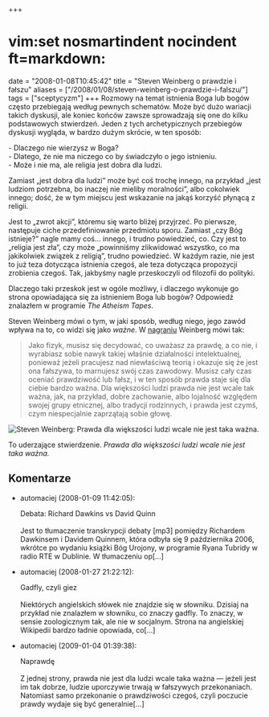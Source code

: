 +++
# vim:set nosmartindent nocindent ft=markdown:
date = "2008-01-08T10:45:42"
title = "Steven Weinberg o prawdzie i fałszu"
aliases = ["/2008/01/08/steven-weinberg-o-prawdzie-i-falszu/"]
tags = ["sceptycyzm"]
+++
Rozmowy na temat istnienia Boga lub bogów często przebiegają według pewnych
schematów. Może być dużo wariacji takich dyskusji, ale koniec końców zawsze
sprowadzają się one do kilku podstawowych stwierdzeń. Jeden z tych
archetypicznych przebiegów dyskusji wygląda, w bardzo dużym skrócie, w ten
sposób:

\- Dlaczego nie wierzysz w Boga?  
\- Dlatego, że nie ma niczego co by świadczyło o jego istnieniu.  
\- Może i nie ma, ale religia jest dobra dla ludzi.

Zamiast „jest dobra dla ludzi” może być coś trochę innego, na przykład „jest
ludziom potrzebna, bo inaczej nie mieliby moralności”, albo cokolwiek innego;
dość, że w tym miejscu jest wskazanie na jakąś korzyść płynącą z religii.

Jest to „zwrot akcji”, któremu się warto bliżej przyjrzeć. Po pierwsze,
następuje ciche przedefiniowanie przedmiotu sporu. Zamiast „czy Bóg istnieje?”
nagle mamy coś... innego, i trudno powiedzieć, co. Czy jest to „religia jest
zła”, czy może „powinniśmy zlikwidować wszystko, co ma jakikolwiek związek z
religią”, trudno powiedzieć. W każdym razie, nie jest to już teza dotycząca
istnienia czegoś, ale teza dotycząca propozycji zrobienia czegoś. Tak,
jakbyśmy nagle przeskoczyli od filozofii do polityki.

Dlaczego taki przeskok jest w ogóle możliwy, i dlaczego wykonuje go strona
opowiadająca się za istnieniem Boga lub bogów? Odpowiedź znalazłem w programie
_The Atheism Tapes_.

Steven Weinberg mówi o tym, w jaki sposób, według niego, jego zawód wpływa na
to, co widzi się jako _ważne_.
W [nagraniu](https://youtu.be/Ep3I0_cr3Oo?t=21m21s) Weinberg mówi tak:

> Jako fizyk, musisz się decydować, co uważasz za prawdę, a co nie, i wyrabiasz
> sobie nawyk takiej właśnie działalności intelektualnej, ponieważ jeżeli
> pracujesz nad niewłaściwą teorią i okazuje się że jest ona fałszywa, to
> marnujesz swój czas zawodowy. Musisz cały czas oceniać prawdziwość lub fałsz,
> i w ten sposób prawda staje się dla ciebie bardzo ważna. Dla większości ludzi
> prawda nie jest wcale tak ważna, jak, na przykład, dobre zachowanie, albo
> lojalność względem swojej grupy etnicznej, albo tradycji rodzinnych, i prawda
> jest czymś, czym niespecjalnie zaprzątają sobie głowę.

![Steven Weinberg: Prawda dla większości ludzi wcale nie jest taka
ważna.](http://media.blizinski.pl/images/blog/steven-weinberg-truth.png)

To uderzające stwierdzenie. _Prawda dla większości ludzi wcale nie jest taka
ważna._

## Komentarze

* automaciej (2008-01-09 11:42:05): <p>Debata: Richard Dawkins vs David Quinn<br
  /><br />Jest to tłumaczenie transkrypcji debaty [mp3] pomiędzy Richardem
  Dawkinsem i Davidem Quinnem, która odbyła się 9 października 2006, wkrótce po
  wydaniu książki Bóg Urojony, w programie Ryana Tubridy w radio RTE w Dublinie.
  W tłumaczeniu op[...]</p>
* automaciej (2008-01-27 21:22:12): <p>Gadfly, czyli giez<br /><br />Niektórych
  angielskich słówek nie znajdzie się w słowniku. Dzisiaj na przykład nie
  znalazłem w słowniku, co znaczy gadfly. To znaczy, w sensie zoologicznym tak,
  ale nie w socjalnym. Strona na angielskiej Wikipedii bardzo ładnie opowiada,
  co[...]</p>
* automaciej (2009-01-04 01:39:38): <p>Naprawdę<br /><br />Z jednej strony,
  prawda nie jest dla ludzi wcale taka ważna — jeżeli jest im tak dobrze, ludzie
  uporczywie trwają w fałszywych przekonaniach.<br />Natomiast samo przekonanie
  o prawdziwości czegoś, czyli poczucie prawdy wydaje się być
  generalnie[...]</p>
